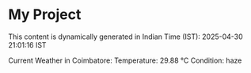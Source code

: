 # My Project

This content is dynamically generated in Indian Time (IST): 2025-04-30 21:01:16 IST


Current Weather in Coimbatore:
Temperature: 29.88 °C
Condition: haze
